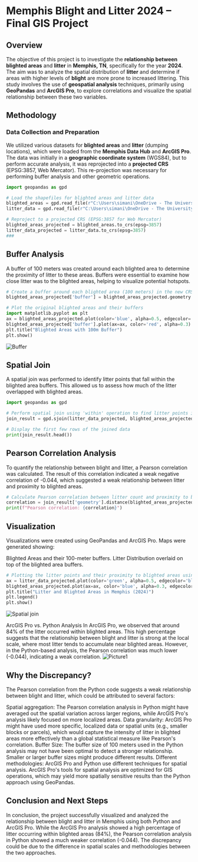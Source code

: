 # Memphis Blight and Litter 2024 – Final GIS Project

## Overview
The objective of this project is to investigate the **relationship between blighted areas** and **litter** in **Memphis, TN**, specifically for the year **2024**. The aim was to analyze the spatial distribution of **litter** and determine if areas with higher levels of **blight** are more prone to increased littering. This study involves the use of **geospatial analysis** techniques, primarily using **GeoPandas** and **ArcGIS Pro**, to explore correlations and visualize the spatial relationship between these two variables.

## Methodology

### Data Collection and Preparation
We utilized various datasets for **blighted areas** and **litter** (dumping locations), which were loaded from the **Memphis Data Hub** and **ArcGIS Pro**. The data was initially in a **geographic coordinate system** (WGS84), but to perform accurate analysis, it was reprojected into a **projected CRS** (EPSG:3857, Web Mercator). This re-projection was necessary for performing buffer analysis and other geometric operations.

```python
import geopandas as gpd

# Load the shapefiles for blighted areas and litter data
blighted_areas = gpd.read_file(r"C:\Users\simani\OneDrive - The University of Memphis\Attachments\Navid\OUTPUT\blighted_areas.shp")
litter_data = gpd.read_file(r"C:\Users\simani\OneDrive - The University of Memphis\Attachments\Navid\OUTPUT\litter_data.shp")

# Reproject to a projected CRS (EPSG:3857 for Web Mercator)
blighted_areas_projected = blighted_areas.to_crs(epsg=3857)
litter_data_projected = litter_data.to_crs(epsg=3857)
###
```
## Buffer Analysis
A buffer of 100 meters was created around each blighted area to determine the proximity of litter to these areas. Buffers were essential to examine how close litter was to the blighted areas, helping to visualize potential hotspots.
```python
# Create a buffer around each blighted area (100 meters) in the new CRS
blighted_areas_projected['buffer'] = blighted_areas_projected.geometry.buffer(100)

# Plot the original blighted areas and their buffers
import matplotlib.pyplot as plt
ax = blighted_areas_projected.plot(color='blue', alpha=0.5, edgecolor='black')
blighted_areas_projected['buffer'].plot(ax=ax, color='red', alpha=0.3)
plt.title("Blighted Areas with 100m Buffer")
plt.show()
```
![Buffer](https://github.com/user-attachments/assets/1b31e6d0-a32f-49f9-a2da-7db45ee6551f)

## Spatial Join
A spatial join was performed to identify litter points that fall within the blighted area buffers. This allowed us to assess how much of the litter overlapped with blighted areas.
```python
import geopandas as gpd

# Perform spatial join using 'within' operation to find litter points inside blighted area buffers
join_result = gpd.sjoin(litter_data_projected, blighted_areas_projected, how="inner", predicate="within")

# Display the first few rows of the joined data
print(join_result.head())
```
## Pearson Correlation Analysis
To quantify the relationship between blight and litter, a Pearson correlation was calculated. The result of this correlation indicated a weak negative correlation of -0.044, which suggested a weak relationship between litter and proximity to blighted areas.
```python
# Calculate Pearson correlation between litter count and proximity to blighted areas
correlation = join_result['geometry'].distance(blighted_areas_projected['buffer'].iloc[0]).corr(join_result['litter_id'])
print(f"Pearson correlation: {correlation}")
```
## Visualization
Visualizations were created using GeoPandas and ArcGIS Pro. Maps were generated showing:

Blighted Areas and their 100-meter buffers.
Litter Distribution overlaid on top of the blighted area buffers.
```python
# Plotting the litter points and their proximity to blighted areas using GeoPandas
ax = litter_data_projected.plot(color='green', alpha=0.5, edgecolor='black', label="Litter")
blighted_areas_projected.plot(ax=ax, color='blue', alpha=0.3, edgecolor='black', label="Blighted Areas")
plt.title("Litter and Blighted Areas in Memphis (2024)")
plt.legend()
plt.show()
```
![Spatial join](https://github.com/user-attachments/assets/2f390777-a018-4cbc-8f7a-b1140b608258)

ArcGIS Pro vs. Python Analysis
In ArcGIS Pro, we observed that around 84% of the litter occurred within blighted areas. This high percentage suggests that the relationship between blight and litter is strong at the local scale, where most litter tends to accumulate near blighted areas.
However, in the Python-based analysis, the Pearson correlation was much lower (-0.044), indicating a weak correlation.
![Picture1](https://github.com/user-attachments/assets/5dc7dafa-9563-4a47-a795-0b35510d818a)

## Why the Discrepancy?
The Pearson correlation from the Python code suggests a weak relationship between blight and litter, which could be attributed to several factors:

Spatial aggregation: The Pearson correlation analysis in Python might have averaged out the spatial variation across larger regions, while ArcGIS Pro's analysis likely focused on more localized areas.
Data granularity: ArcGIS Pro might have used more specific, localized data or spatial units (e.g., smaller blocks or parcels), which would capture the intensity of litter in blighted areas more effectively than a global statistical measure like Pearson's correlation.
Buffer Size: The buffer size of 100 meters used in the Python analysis may not have been optimal to detect a stronger relationship. Smaller or larger buffer sizes might produce different results.
Different methodologies: ArcGIS Pro and Python use different techniques for spatial analysis. ArcGIS Pro's tools for spatial analysis are optimized for GIS operations, which may yield more spatially sensitive results than the Python approach using GeoPandas.
## Conclusion and Next Steps
In conclusion, the project successfully visualized and analyzed the relationship between blight and litter in Memphis using both Python and ArcGIS Pro. While the ArcGIS Pro analysis showed a high percentage of litter occurring within blighted areas (84%), the Pearson correlation analysis in Python showed a much weaker correlation (-0.044). The discrepancy could be due to the difference in spatial scales and methodologies between the two approaches.
